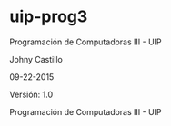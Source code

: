 # uip-prog3
Programación de Computadoras III - UIP

Johny Castillo

09-22-2015

Versión: 1.0

Programación de Computadoras III - UIP








